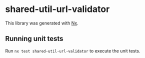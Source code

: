 # shared-util-url-validator

This library was generated with [Nx](https://nx.dev).

## Running unit tests

Run `nx test shared-util-url-validator` to execute the unit tests.
